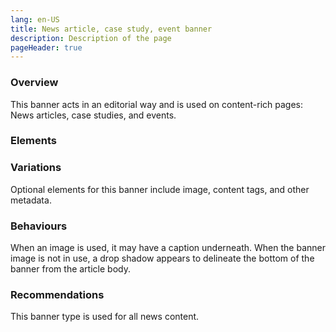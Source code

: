 ```yaml
---
lang: en-US
title: News article, case study, event banner
description: Description of the page
pageHeader: true
---
```


### Overview
This banner acts in an editorial way and is used on content-rich pages: News articles, case studies, and events.

### Elements
<PreviewImage :image="$withBase('/images/news-case-event-banner-sample.png')" :contents="[{ x: -2, y: 0, title: 'Title', text: 'Title' }, { x: -2, y: 17, title: 'Summary', text: 'Summary' }, { x: -2, y: 33, title: 'Date (optional)', text: 'Date (optional)' }, { title: 'Time (optional)', text: 'Time (optional)' }, { title: 'Event format (optional)', text: 'Event format (optional)' }, { x: 8, y: 33, title: 'Read time (optional)', text: 'Read time (optional)' }, { title: 'Entity (optional)', text: 'Entity (optional)' }, { x: -2, y: 28, title: 'Link (optional)', text: 'Link (optional)' }, { x: -2, y: 39, title: 'Content tags (optional)', text: 'Content tags (optional)' }, { x: -2, y: 50, title: 'Full-width image (optional)', text: 'Full-width image (optional)' }]">
<template #code>
<CodeGroup>
<CodeGroupItem title="HTML">

```html
  <div class="news-article">
    <div class="container">
      <div class="news-title">
        <h1 class="text-primary">Dark Energy Survey Evolves or a longer title with three</h1>
        <p class="body-medium">Lorem ipsum dolor sit amet, consectetur adipiscing elit. Congue neque tellus, pellentesque et scelerisque. Adipiscing elit. Congue neque tellus. Lorem ipsum dolor sit amet, consectetur adipiscing elit.</p>
      </div>
      <a href="#" class="link-icon mb-3">
        Link
        <svg width="26" height="19" viewBox="0 0 26 19" fill="none" xmlns="http://www.w3.org/2000/svg"><path d="M1.53125 8.16634C0.858152 8.16634 0.3125 8.78195 0.3125 9.54134C0.3125 10.2375 0.771 10.8127 1.36587 10.9038L1.53125 10.9163H24.2812C24.9543 10.9163 25.5 10.3007 25.5 9.54134C25.5 8.84523 25.0415 8.26994 24.4466 8.17889L24.2812 8.16634H1.53125Z" fill="#A44D8E"/><path d="M25.143 8.56907C24.7104 8.08091 24.0333 8.03654 23.5562 8.43594L23.4195 8.56907L16.9195 15.9024C16.4435 16.4394 16.4435 17.31 16.9195 17.8469C17.3521 18.3351 18.0292 18.3795 18.5063 17.9801L18.643 17.8469L25.143 10.5136C25.619 9.97664 25.619 9.10604 25.143 8.56907Z" fill="#A44D8E"/><path d="M18.643 1.23574C18.1671 0.698765 17.3954 0.698765 16.9195 1.23574C16.4868 1.72389 16.4474 2.48777 16.8015 3.02606L16.9195 3.18028L23.4195 10.5136C23.8954 11.0506 24.6671 11.0506 25.143 10.5136C25.5757 10.0255 25.6151 9.26157 25.261 8.72329L25.143 8.56907L18.643 1.23574Z" fill="#A44D8E"/></svg>
      </a>
      <div class="body-small mb-3 text-gray-500">24 November 2021 • 2 min read</div>
      <div class="categories mb-3">
        <a href="#" class="d-inline-block p-2 text-gray-500 rounded-pill">Advanced manufacturing</a>
        <a href="#" class="d-inline-block p-2 text-gray-500 rounded-pill">Space</a>
      </div>
      <figure class="figure">
        <img class="mb-2" :src="$withBase('/images/banner-sample.png')" alt="">
        <figcaption class="figure-caption text-end">Caption Image from Getty images.</figcaption>
      </figure>
    </div>
  </div>
```

  </CodeGroupItem>
</CodeGroup>
</template>
</PreviewImage>

### Variations
Optional elements for this banner include image, content tags, and other metadata.

### Behaviours
When an image is used, it may have a caption underneath. When the banner image is not in use, a drop shadow appears to delineate the bottom of the banner from the article body.

### Recommendations
This banner type is used for all news content.
